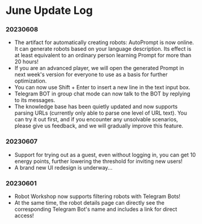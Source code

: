 # June Update Log

### 20230608

* The artifact for automatically creating robots: AutoPrompt is now online. It can generate robots based on your language description. Its effect is at least equivalent to an ordinary person learning Prompt for more than 20 hours!
* If you are an advanced player, we will open the generated Prompt in next week's version for everyone to use as a basis for further optimization.
* You can now use Shift + Enter to insert a new line in the text input box.
* Telegram BOT in group chat mode can now talk to the BOT by replying to its messages.
* The knowledge base has been quietly updated and now supports parsing URLs (currently only able to parse one level of URL text). You can try it out first, and if you encounter any unsolvable scenarios, please give us feedback, and we will gradually improve this feature.

### 20230607

* Support for trying out as a guest, even without logging in, you can get 10 energy points, further lowering the threshold for inviting new users!
* A brand new UI redesign is underway...

### 20230601

* Robot Workshop now supports filtering robots with Telegram Bots!
* At the same time, the robot details page can directly see the corresponding Telegram Bot's name and includes a link for direct access!